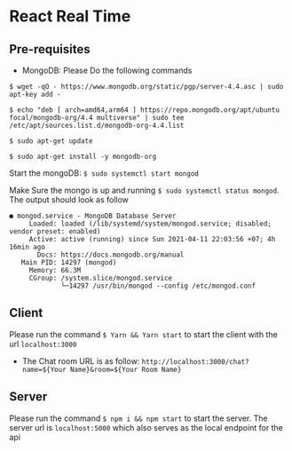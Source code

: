 # React Real Time

## Pre-requisites
- MongoDB: Please Do the following commands

`$ wget -qO - https://www.mongodb.org/static/pgp/server-4.4.asc | sudo apt-key add -`
 
`$ echo "deb [ arch=amd64,arm64 ] https://repo.mongodb.org/apt/ubuntu focal/mongodb-org/4.4 multiverse" | sudo tee /etc/apt/sources.list.d/mongodb-org-4.4.list`
 
`$ sudo apt-get update`

`$ sudo apt-get install -y mongodb-org`

Start the mongoDB: `$ sudo systemctl start mongod`

Make Sure the mongo is up and running `$ sudo systemctl status mongod`. The output should look as follow

```
● mongod.service - MongoDB Database Server
     Loaded: loaded (/lib/systemd/system/mongod.service; disabled; vendor preset: enabled)
     Active: active (running) since Sun 2021-04-11 22:03:56 +07; 4h 16min ago
       Docs: https://docs.mongodb.org/manual
   Main PID: 14297 (mongod)
     Memory: 66.3M
     CGroup: /system.slice/mongod.service
             └─14297 /usr/bin/mongod --config /etc/mongod.conf

```
 
## Client

Please run the command `$ Yarn && Yarn start` to start the client with the url `localhost:3000`

- The Chat room URL is as follow: `http://localhost:3000/chat?name=${Your Name}&room=${Your Room Name}`


## Server

Please run the command `$ npm i && npm start` to start the server. The server url is `localhost:5000` which also serves as the local endpoint for the api



